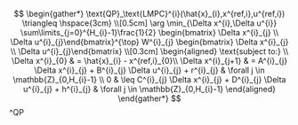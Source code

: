 
$$
\begin{gather*}
\text{QP}_\text{LMPC}^{i}(\hat{x}_{i},x^{ref,i},u^{ref,i}) \triangleq \hspace{3cm} \\[0.5cm]
\arg \min_{\Delta x^{i},\Delta u^{i}} \sum\limits_{j=0}^{H_{i}-1}\frac{1}{2} \begin{bmatrix} \Delta x^{i}_{j} \\ \Delta u^{i}_{j}\end{bmatrix}^{\top} W^{i}_{j} \begin{bmatrix} \Delta x^{i}_{j} \\ \Delta u^{i}_{j}\end{bmatrix} \\[0.3cm]
\begin{aligned}
\text{subject to:} \\
\Delta x^{i}_{0} & =  \hat{x}_{i} - x^{ref,i}_{0}\\
\Delta x^{i}_{j+1} & = A^{i}_{j} \Delta x^{i}_{j} + B^{i}_{j} \Delta u^{i}_{j} + r^{i}_{j} & \forall j \in \mathbb{Z}_{0,H_{i}-1} \\
0 & \leq C^{i}_{j} \Delta x^{i}_{j} + D^{i}_{j} \Delta u^{i}_{j} + h^{i}_{j} & \forall j \in \mathbb{Z}_{0,H_{i}-1}
\end{aligned}
\end{gather*}
$$
^QP
